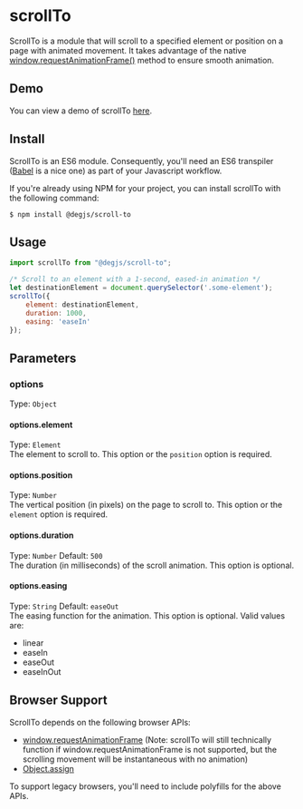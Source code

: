 # scrollTo
ScrollTo is a module that will scroll to a specified element or position on a page with animated movement. It takes advantage of the native [window.requestAnimationFrame()](https://developer.mozilla.org/en-US/docs/Web/API/window/requestAnimationFrame) method to ensure smooth animation.

## Demo
You can view a demo of scrollTo [here](http://degjs.github.io/scrollTo/).

## Install
ScrollTo is an ES6 module. Consequently, you'll need an ES6 transpiler ([Babel](https://babeljs.io) is a nice one) as part of your Javascript workflow.

If you're already using NPM for your project, you can install scrollTo with the following command:

```
$ npm install @degjs/scroll-to
```
## Usage
```js
import scrollTo from "@degjs/scroll-to";

/* Scroll to an element with a 1-second, eased-in animation */
let destinationElement = document.querySelector('.some-element');
scrollTo({
    element: destinationElement,
    duration: 1000,
    easing: 'easeIn'
});
```

## Parameters

### options
Type: `Object`

#### options.element
Type: `Element`   
The element to scroll to. This option or the `position` option is required.

#### options.position
Type: `Number`   
The vertical position (in pixels) on the page to scroll to. This option or the `element` option is required.

#### options.duration
Type: `Number` Default: `500`   
The duration (in milliseconds) of the scroll animation. This option is optional.

#### options.easing
Type: `String` Default: `easeOut`   
The easing function for the animation. This option is optional. Valid values are:
+ linear
+ easeIn
+ easeOut
+ easeInOut

## Browser Support
ScrollTo depends on the following browser APIs:
+ [window.requestAnimationFrame](https://developer.mozilla.org/en-US/docs/Web/API/window/requestAnimationFrame) (Note: scrollTo will still technically function if window.requestAnimationFrame is not supported, but the scrolling movement will be instantaneous with no animation)
+ [Object.assign](https://developer.mozilla.org/en-US/docs/Web/JavaScript/Reference/Global_Objects/Object/assign)

To support legacy browsers, you'll need to include polyfills for the above APIs.